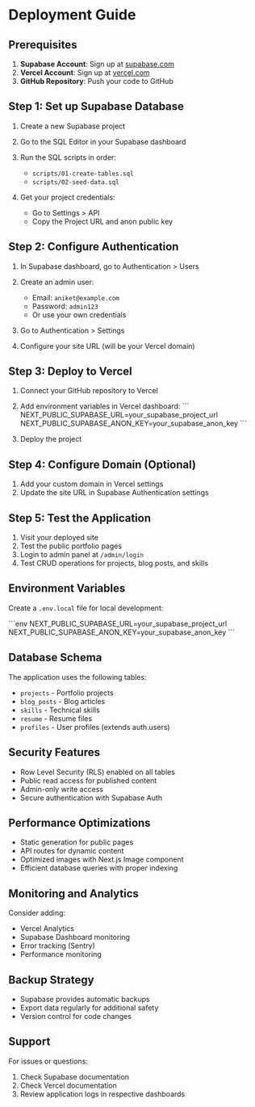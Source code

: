 # Deployment Guide

## Prerequisites

1. **Supabase Account**: Sign up at [supabase.com](https://supabase.com)
2. **Vercel Account**: Sign up at [vercel.com](https://vercel.com)
3. **GitHub Repository**: Push your code to GitHub

## Step 1: Set up Supabase Database

1. Create a new Supabase project
2. Go to the SQL Editor in your Supabase dashboard
3. Run the SQL scripts in order:
   - `scripts/01-create-tables.sql`
   - `scripts/02-seed-data.sql`

4. Get your project credentials:
   - Go to Settings > API
   - Copy the Project URL and anon public key

## Step 2: Configure Authentication

1. In Supabase dashboard, go to Authentication > Users
2. Create an admin user:
   - Email: `aniket@example.com`
   - Password: `admin123`
   - Or use your own credentials

3. Go to Authentication > Settings
4. Configure your site URL (will be your Vercel domain)

## Step 3: Deploy to Vercel

1. Connect your GitHub repository to Vercel
2. Add environment variables in Vercel dashboard:
   \`\`\`
   NEXT_PUBLIC_SUPABASE_URL=your_supabase_project_url
   NEXT_PUBLIC_SUPABASE_ANON_KEY=your_supabase_anon_key
   \`\`\`

3. Deploy the project

## Step 4: Configure Domain (Optional)

1. Add your custom domain in Vercel settings
2. Update the site URL in Supabase Authentication settings

## Step 5: Test the Application

1. Visit your deployed site
2. Test the public portfolio pages
3. Login to admin panel at `/admin/login`
4. Test CRUD operations for projects, blog posts, and skills

## Environment Variables

Create a `.env.local` file for local development:

\`\`\`env
NEXT_PUBLIC_SUPABASE_URL=your_supabase_project_url
NEXT_PUBLIC_SUPABASE_ANON_KEY=your_supabase_anon_key
\`\`\`

## Database Schema

The application uses the following tables:
- `projects` - Portfolio projects
- `blog_posts` - Blog articles
- `skills` - Technical skills
- `resume` - Resume files
- `profiles` - User profiles (extends auth.users)

## Security Features

- Row Level Security (RLS) enabled on all tables
- Public read access for published content
- Admin-only write access
- Secure authentication with Supabase Auth

## Performance Optimizations

- Static generation for public pages
- API routes for dynamic content
- Optimized images with Next.js Image component
- Efficient database queries with proper indexing

## Monitoring and Analytics

Consider adding:
- Vercel Analytics
- Supabase Dashboard monitoring
- Error tracking (Sentry)
- Performance monitoring

## Backup Strategy

- Supabase provides automatic backups
- Export data regularly for additional safety
- Version control for code changes

## Support

For issues or questions:
1. Check Supabase documentation
2. Check Vercel documentation
3. Review application logs in respective dashboards

